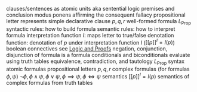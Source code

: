 clauses/sentences as atomic units
	aka sentential logic
premises and conclusion
	modus ponens
	affirming the consequent fallacy
propositional letter
	represents simple declarative clause
	$p, q, r$
well-formed formula
	$L_{\text{Prop}}$
	syntactic rules: how to build formula
	semantic rules: how to interpret formula
	interpretation function $I$: maps letter to true/false
	denotation function:  denotation of $p$ under interpretation function $I$ ($[[p]]^{I} = I(p)$)
boolean connectives
	see [Logic and Proofs](Logic%20and%20Proofs.md)
	negation, conjunction, disjunction of formula is a formula
conditionals and biconditionals
	evaluate using truth tables
	equivalence, contradiction, and tautology
$L_{\text{Prop}}$ 
	syntax
		atomic formulas
			propositional letters $p, q, r$
		complex formulas (for formulas $\phi, \psi$)
			$\neg\phi, \phi \land \psi, \phi \lor \psi,  \phi \implies \psi, \phi \iff \psi$
	semantics
		$[[p]]^{I} = I(p)$
		semantics of complex formulas from truth tables
